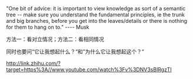 
"One bit of advice: it is important to view knowledge as sort of a semantic tree -- make sure you understand the fundamental principles, ie the trunk and big branches, before you get into the leaves/details or there is nothing for them to hang on to."
---- Musk

方法一：看对立情况；方法二：看相同情况

同时也要问“它让我想起什么？“和”为什么它让我想起这个？“

http://link.zhihu.com/?target=https%3A//www.youtube.com/watch%3Fv%3DNV3sBlRgzTI
